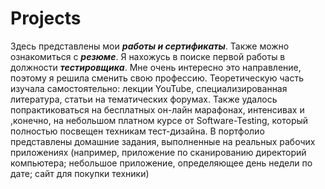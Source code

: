 # Projects
Здесь представлены мои ***работы и сертификаты***. Также можно ознакомиться с ***резюме***. 
Я нахожусь в поиске первой работы в должности ***тестировщика***. Мне очень интересно это направление, поэтому я решила сменить свою профессию. Теоретическую часть изучала самостоятельно: лекции YouTube, специализированная литература, статьи на тематических форумах. Также удалось попрактиковаться на бесплатных он-лайн марафонах, интенсивах и ,конечно, на небольшом платном курсе от Software-Testing, который полностью посвещен техникам тест-дизайна. В портфолио представлены домашние задания, выполненные на реальных рабочих приложениях (например, приложение по сканированию директорий компьютера; небольшое приложение, определяющее день недели по дате; сайт для покупки техники) 
